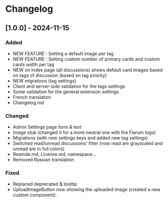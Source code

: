# Changelog

## [1.0.0] - 2024-11-15
### Added
- NEW FEATURE : Setting a default image per tag
- NEW FEATURE : Setting custom number of primary cards and custom cards width per tag
- NEW on Index page (all discussions) shows default card images based on tags of discussion (based on tag priority)
- NEW migrations (tag settings)
- Client and server-side validation for the tags settings
- Some validation for the general extension settings
- French translation
- Changelog.md

### Changed
- Admin Settings page form & text
- Image stub (changed it for a more neutral one with the Flarum logo)
- Migrations (with new settings keys and added new tag settings)
- Switched read/unread discussions' filter (now read are grayscaled and unread are in full colors)
- Reamde.md, License.md, namespace...
- Removed Russian translation

### Fixed
- Replaced deprecated $.tooltip
- UploadImageButton now showing the uploaded image (created a new custom component).
